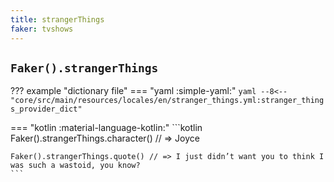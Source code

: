 ```yaml
---
title: strangerThings
faker: tvshows
---
```


## `Faker().strangerThings`

??? example "dictionary file"
    === "yaml :simple-yaml:"
        ```yaml
        --8<-- "core/src/main/resources/locales/en/stranger_things.yml:stranger_things_provider_dict"
        ```

=== "kotlin :material-language-kotlin:"
    ```kotlin
    Faker().strangerThings.character() // => Joyce

    Faker().strangerThings.quote() // => I just didn’t want you to think I was such a wastoid, you know?
    ```
